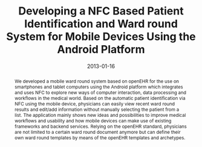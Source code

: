 ---
abstract: We developed a mobile ward round system based on openEHR for the use on
  smartphones and tablet computers using the Android platform which integrates and
  uses NFC to explore new ways of computer interaction, data processing and workflows
  in the medical world. Based on the automatic patient identification via NFC using
  the mobile device, physicians can easily view recent ward round results and edit/add
  information without manually selecting the patient from a list. The application
  mainly shows new ideas and possibilities to improve medical workflows and usability
  and how mobile devices can make use of existing frameworks and backend services.
  Relying on the openEHR standard, physicians are not limited to a certain ward round
  document anymore but can define their own ward round templates by means of the openEHR
  templates and archetypes.
authors:
- Harald Köstinger
- M Gobber
- Thomas Grechenig
- Barbara Tappeiner
- Wolfgang Schramm
date: '2013-01-16'
featured: false
publication_types:
- '0'
publishDate: '2013-01-16'
title: Developing a NFC Based Patient Identification and Ward round System for Mobile
  Devices Using the Android Platform
url_pdf: ''
---